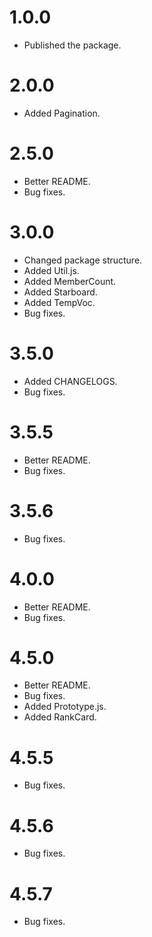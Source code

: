# 1.0.0
- Published the package.

# 2.0.0
- Added Pagination.

# 2.5.0
- Better README.
- Bug fixes.

# 3.0.0
- Changed package structure.
- Added Util.js.
- Added MemberCount.
- Added Starboard.
- Added TempVoc.
- Bug fixes.

# 3.5.0
- Added CHANGELOGS.
- Bug fixes.

# 3.5.5
- Better README.
- Bug fixes.

# 3.5.6
- Bug fixes.

# 4.0.0
- Better README.
- Bug fixes.

# 4.5.0
- Better README.
- Bug fixes.
- Added Prototype.js.
- Added RankCard.

# 4.5.5
- Bug fixes.

# 4.5.6
- Bug fixes.

# 4.5.7
- Bug fixes.
